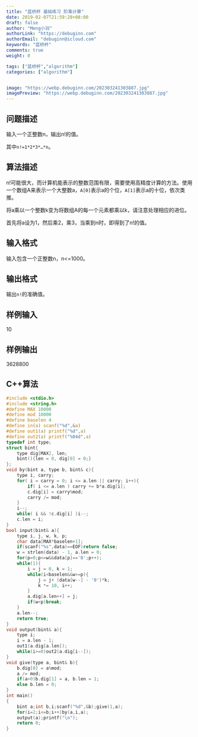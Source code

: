 ```yaml
---
title: "蓝桥杯 基础练习 阶乘计算"
date: 2019-02-07T21:59:28+08:00
draft: false
author: "Meng小羽"
authorLink: "https://debuginn.com"
authorEmail: "debuginn@icloud.com"
keywords: "蓝桥杯"
comments: true
weight: 0

tags: ["蓝桥杯","algorithm"]
categories: ["algorithm"]


image: "https://webp.debuginn.com/202303241303887.jpg"
imagePreview: "https://webp.debuginn.com/202303241303887.jpg"
---
```


## 问题描述

输入一个正整数n，输出n!的值。

其中`n!=1*2*3*…*n`。

## 算法描述

n!可能很大，而计算机能表示的整数范围有限，需要使用高精度计算的方法。使用一个数组A来表示一个大整数a，`A[0]`表示a的个位，`A[1]`表示a的十位，依次类推。 

将a乘以一个整数k变为将数组A的每一个元素都乘以k，请注意处理相应的进位。 

首先将a设为1，然后乘2，乘3，当乘到n时，即得到了n!的值。

## 输入格式

输入包含一个正整数n，n<=1000。

## 输出格式

输出`n!`的准确值。

## 样例输入

10

## 样例输出

3628800

## C++算法

```c
#include <stdio.h>
#include <string.h>
#define MAX 10000
#define mod 10000
#define baselen 4
#define in(a) scanf("%d",&a)
#define out1(a) printf("%d",a)
#define out2(a) printf("%04d",a)
typedef int type;
struct bint{
	type dig[MAX], len;
	bint(){len = 0, dig[0] = 0;}
};
void by(bint a, type b, bint& c){
	type i, carry;
	for( i = carry = 0; i <= a.len || carry; i++){
		if( i <= a.len ) carry += b*a.dig[i];
		c.dig[i] = carry%mod;
		carry /= mod;
	}
	i--;
	while( i && !c.dig[i] )i--;
	c.len = i;
}
bool input(bint& a){
	type i, j, w, k, p;
	char data[MAX*baselen+1];
	if(scanf("%s",data)==EOF)return false;
	w = strlen(data) - 1, a.len = 0;
	for(p=0;p<=w&&data[p]=='0';p++);
	while(1){
		i = j = 0, k = 1;
		while(i<baselen&&w>=p){
			j = j+ (data[w--] - '0')*k;
			k *= 10, i++;
		}
		a.dig[a.len++] = j;
		if(w<p)break;
	}
	a.len--;
	return true;
}
void output(bint& a){
	type i;
	i = a.len - 1;
	out1(a.dig[a.len]);
	while(i>=0)out2(a.dig[i--]);
}
void give(type a, bint& b){
	b.dig[0] = a%mod;
	a /= mod;
	if(a>0)b.dig[1] = a, b.len = 1;
	else b.len = 0;
}
int main()
{
	bint a;int b,i;scanf("%d",&b);give(1,a);
	for(i=2;i<=b;i++)by(a,i,a);
	output(a);printf("\n");
	return 0;
}
```
